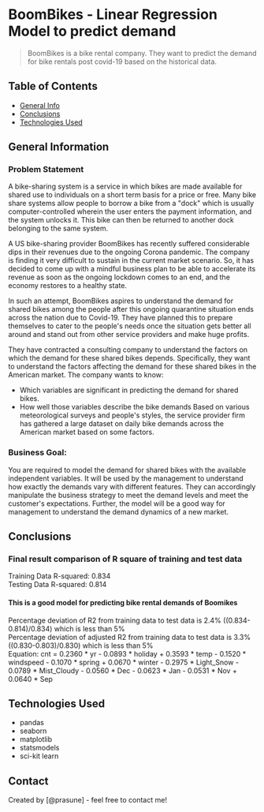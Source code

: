 # BoomBikes - Linear Regression Model to predict demand
> BoomBikes is a bike rental company. They want to predict the demand for bike rentals post covid-19 based on the historical data.


## Table of Contents
* [General Info](#general-information)
* [Conclusions](#conclusions)
* [Technologies Used](#technologies-used)

<!-- You can include any other section that is pertinent to your problem -->

## General Information
### Problem Statement
A bike-sharing system is a service in which bikes are made available for shared use to individuals on a short term basis for a price or free. Many bike share systems allow people to borrow a bike from a "dock" which is usually computer-controlled wherein the user enters the payment information, and the system unlocks it. This bike can then be returned to another dock belonging to the same system.


A US bike-sharing provider BoomBikes has recently suffered considerable dips in their revenues due to the ongoing Corona pandemic. The company is finding it very difficult to sustain in the current market scenario. So, it has decided to come up with a mindful business plan to be able to accelerate its revenue as soon as the ongoing lockdown comes to an end, and the economy restores to a healthy state. 


In such an attempt, BoomBikes aspires to understand the demand for shared bikes among the people after this ongoing quarantine situation ends across the nation due to Covid-19. They have planned this to prepare themselves to cater to the people's needs once the situation gets better all around and stand out from other service providers and make huge profits.


They have contracted a consulting company to understand the factors on which the demand for these shared bikes depends. Specifically, they want to understand the factors affecting the demand for these shared bikes in the American market. The company wants to know:

* Which variables are significant in predicting the demand for shared bikes.
* How well those variables describe the bike demands
Based on various meteorological surveys and people's styles, the service provider firm has gathered a large dataset on daily bike demands across the American market based on some factors. 


### Business Goal:
You are required to model the demand for shared bikes with the available independent variables. It will be used by the management to understand how exactly the demands vary with different features. They can accordingly manipulate the business strategy to meet the demand levels and meet the customer's expectations. Further, the model will be a good way for management to understand the demand dynamics of a new market. 



<!-- You don't have to answer all the questions - just the ones relevant to your project. -->

## Conclusions
### Final result comparison of R square of training and test data
Training Data R-squared: 0.834 <br>
Testing Data R-squared: 0.814

#### This is a good model for predicting bike rental demands of Boomikes
Percentage deviation of R2 from training data to test data is 2.4% ((0.834-0.814)/0.834) which is less than 5% <br>
Percentage deviation of adjusted R2 from training data to test data is 3.3% ((0.830-0.803)/0.830) which is less than 5% <br>
Equation: cnt = 0.2360 * yr - 0.0893 * holiday + 0.3593 * temp - 0.1520 * windspeed - 0.1070 * spring + 0.0670 * winter - 0.2975 * Light_Snow - 0.0789 * Mist_Cloudy - 0.0560 * Dec - 0.0623 * Jan - 0.0531 * Nov + 0.0640 * Sep

<!-- You don't have to answer all the questions - just the ones relevant to your project. -->


## Technologies Used
- pandas
- seaborn
- matplotlib
- statsmodels
- sci-kit learn


## Contact
Created by [@prasune] - feel free to contact me!


